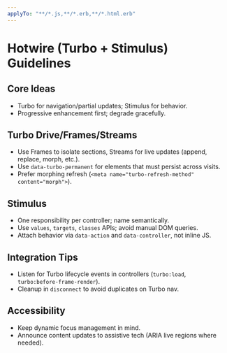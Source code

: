 ```yaml
---
applyTo: "**/*.js,**/*.erb,**/*.html.erb"
---
```

# Hotwire (Turbo + Stimulus) Guidelines

## Core Ideas
- Turbo for navigation/partial updates; Stimulus for behavior.
- Progressive enhancement first; degrade gracefully.

## Turbo Drive/Frames/Streams
- Use Frames to isolate sections, Streams for live updates (append, replace, morph, etc.).
- Use `data-turbo-permanent` for elements that must persist across visits.
- Prefer morphing refresh (`<meta name="turbo-refresh-method" content="morph">`).

## Stimulus
- One responsibility per controller; name semantically.
- Use `values`, `targets`, `classes` APIs; avoid manual DOM queries.
- Attach behavior via `data-action` and `data-controller`, not inline JS.

## Integration Tips
- Listen for Turbo lifecycle events in controllers (`turbo:load`, `turbo:before-frame-render`).
- Cleanup in `disconnect` to avoid duplicates on Turbo nav.

## Accessibility
- Keep dynamic focus management in mind.
- Announce content updates to assistive tech (ARIA live regions where needed).

